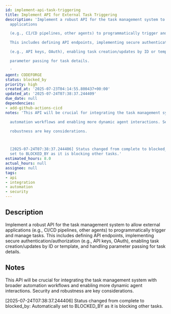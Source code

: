 ```yaml
---
id: implement-api-task-triggering
title: Implement API for External Task Triggering
description: 'Implement a robust API for the task management system to allow external
  applications

  (e.g., CI/CD pipelines, other agents) to programmatically trigger and manage tasks.

  This includes defining API endpoints, implementing secure authentication/authorization

  (e.g., API keys, OAuth), enabling task creation/updates by ID or template, and handling

  parameter passing for task details.

  '
agent: CODEFORGE
status: blocked_by
priority: high
created_at: '2025-07-23T04:14:55.800437+00:00'
updated_at: '2025-07-24T07:38:37.244409'
due_date: null
dependencies:
- add-github-actions-cicd
notes: 'This API will be crucial for integrating the task management system with broader

  automation workflows and enabling more dynamic agent interactions. Security and

  robustness are key considerations.



  [2025-07-24T07:38:37.244406] Status changed from complete to blocked_by: Automatically
  set to BLOCKED_BY as it is blocking other tasks.'
estimated_hours: 8.0
actual_hours: null
assignee: null
tags:
- api
- integration
- automation
- security
---
```


## Description

Implement a robust API for the task management system to allow external applications
(e.g., CI/CD pipelines, other agents) to programmatically trigger and manage tasks.
This includes defining API endpoints, implementing secure authentication/authorization
(e.g., API keys, OAuth), enabling task creation/updates by ID or template, and handling
parameter passing for task details.


## Notes

This API will be crucial for integrating the task management system with broader
automation workflows and enabling more dynamic agent interactions. Security and
robustness are key considerations.


[2025-07-24T07:38:37.244406] Status changed from complete to blocked_by: Automatically set to BLOCKED_BY as it is blocking other tasks.

